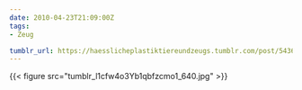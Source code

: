 ```yaml
---
date: 2010-04-23T21:09:00Z
tags:
- Zeug

tumblr_url: https://haesslicheplastiktiereundzeugs.tumblr.com/post/543668175
---
```

{{< figure src="tumblr_l1cfw4o3Yb1qbfzcmo1_640.jpg" >}}
